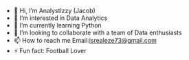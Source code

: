 - 👋 Hi, I’m AnalystIzzy (Jacob)
- 👀 I’m interested in Data Analytics
- 🌱 I’m currently learning Python
- 💞️ I’m looking to collaborate with a team of Data enthusiasts
- 📫 How to reach me Email:isrealeze73@gmail.com
- ⚡ Fun fact: Football Lover

<!---
AnalystIzzy/AnalystIzzy is a ✨ special ✨ repository because its `README.md` (this file) appears on your GitHub profile.
You can click the Preview link to take a look at your changes.
--->
